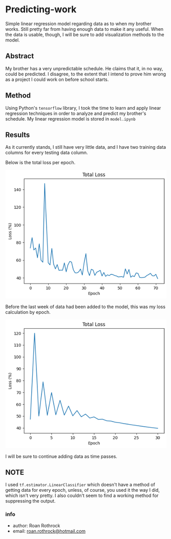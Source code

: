 # Predicting-work
Simple linear regression model regarding data as to when my brother works. Still pretty
far from having enough data to make it any useful. When the data is usable, though, I
will be sure to add visualization methods to the model.

## Abstract
My brother has a very unpredictable schedule. He claims that it, in no way, could be
predicted. I disagree, to the extent that I intend to prove him wrong as a project I
could work on before school starts.

## Method
Using Python's `tensorflow` library, I took the time to learn and apply linear regression
techniques in order to analyze and predict my brother's schedule. My linear regression
model is stored in `model.ipynb`

## Results
As it currently stands, I still have very little data, and I have two training data
columns for every testing data column.

Below is the total loss per epoch.

![Total loss graph](https://github.com/R-Rothrock/Predicting-work/blob/044b2d1780431059592e31ec455b02b8de1892b2/assets/asset3.png)

Before the last week of data had been added to the model, this was my loss calculation by epoch.

![Previous loss graph](https://github.com/R-Rothrock/Predicting-work/blob/f8c8c7f970d19d033a62a0fc8097dc8970bb31d0/assets/asset2.png)

I will be sure to continue adding data as time passes.

NOTE
---
I used `tf.estimator.LinearClassifier` which doesn't have a method of getting data for
every epoch, unless, of course, you used it the way I did, which isn't very pretty.
I also couldn't seem to find a working method for suppressing the output.

### info
- author: Roan Rothrock
- email: roan.rothrock@hotmail.com

